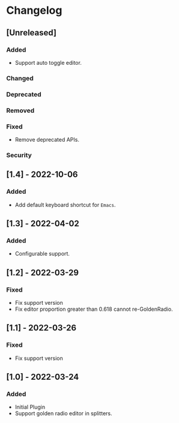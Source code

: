 # Changelog

## [Unreleased]
### Added
- Support auto toggle editor.

### Changed

### Deprecated

### Removed

### Fixed
- Remove deprecated APIs.

### Security

## [1.4] - 2022-10-06
### Added
- Add default keyboard shortcut for `Emacs`.

## [1.3] - 2022-04-02
### Added
- Configurable support.

## [1.2] - 2022-03-29
### Fixed
- Fix support version
- Fix editor proportion greater than 0.618 cannot re-GoldenRadio.

## [1.1] - 2022-03-26
### Fixed
- Fix support version

## [1.0] - 2022-03-24
### Added
- Initial Plugin
- Support golden radio editor in splitters.